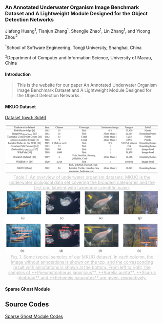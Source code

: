 ### An Annotated Underwater Organism Image Benchmark Dataset and A Lightweight Module Designed for the Object Detection Networks

Jiafeng Huang<sup>1</sup>, Tianjun Zhang<sup>1</sup>, Shengjie Zhao<sup>1</sup>, Lin Zhang<sup>1</sup>, and Yicong Zhou<sup>2</sup>

<sup>1</sup>School of Software Engineering, Tongji University, Shanghai, China

<sup>2</sup>Department of Computer and Information Science, University of Macau, China

#### Introduction

>  This is the website for our paper An Annotated Underwater Organism Image Benchmark Dataset and A Lightweight Module Designed for the Object Detection Networks.

#### MKUO Dataset

[Dataset (pwd: 3ub6)](https://pan.baidu.com/s/1f8Dvh7z73PEbFA6DKwRdQw)

<img src="dataset overview.png" style="zoom: 70%;" />

<center style="color:#C0C0C0;text-decoration:underline">Table 1. An overview of underwater organism datasets. MKUO is the underwater biological data set covering the broadest categories and the first one labeled with taxonomy scientific name.</center>

<img src="dataset samples.png" style="zoom: 70%;" />

<center style="color:#C0C0C0;text-decoration:underline">Fig. 1. Some typical samples of our MKUO dataset. In each column, the image without annotations is
shown on the top, and the corresponding result with annotations is shown at the bottom. From left to right, the samples of **Pneumatophorus japonicus**, **Aurelia aurita**, **Scarus ghobban** and **Echeneis naucrates** are given, respectively.</center>

#### Sparse Ghost Module
## Source Codes

[Sparse Ghost Module Codes](https://github.com/huangfeng95/Sparse-Ghost-Module)

